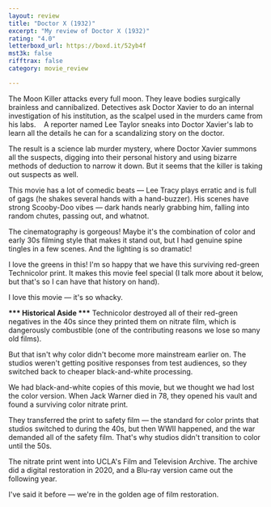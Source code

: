 ```yaml
---
layout: review
title: "Doctor X (1932)"
excerpt: "My review of Doctor X (1932)"
rating: "4.0"
letterboxd_url: https://boxd.it/52yb4f
mst3k: false
rifftrax: false
category: movie_review

---
```


The Moon Killer attacks every full moon. They leave bodies surgically brainless and cannibalized. Detectives ask Doctor Xavier to do an internal investigation of his institution, as the scalpel used in the murders came from his labs. 
 
A reporter named Lee Taylor sneaks into Doctor Xavier's lab to learn all the details he can for a scandalizing story on the doctor.

The result is a science lab murder mystery, where Doctor Xavier summons all the suspects, digging into their personal history and using bizarre methods of deduction to narrow it down. But it seems that the killer is taking out suspects as well.

This movie has a lot of comedic beats — Lee Tracy plays erratic and is full of gags (he shakes several hands with a hand-buzzer). His scenes have strong Scooby-Doo vibes — dark hands nearly grabbing him, falling into random chutes, passing out, and whatnot.

The cinematography is gorgeous! Maybe it's the combination of color and early 30s filming style that makes it stand out, but I had genuine spine tingles in a few scenes. And the lighting is so dramatic!

I love the greens in this! I'm so happy that we have this surviving red-green Technicolor print. It makes this movie feel special (I talk more about it below, but that's so I can have that history on hand).

I love this movie — it's so whacky.


<b>*** Historical Aside ***</b>
Technicolor destroyed all of their red-green negatives in the 40s since they printed them on nitrate film, which is dangerously combustible (one of the contributing reasons we lose so many old films).

But that isn't why color didn't become more mainstream earlier on. The studios weren't getting positive responses from test audiences, so they switched back to cheaper black-and-white processing.

We had black-and-white copies of this movie, but we thought we had lost the color version. When Jack Warner died in 78, they opened his vault and found a surviving color nitrate print.

They transferred the print to safety film — the standard for color prints that studios switched to during the 40s, but then WWII happened, and the war demanded all of the safety film. That's why studios didn't transition to color until the 50s.

The nitrate print went into UCLA's Film and Television Archive. The archive did a digital restoration in 2020, and a Blu-ray version came out the following year.

I've said it before — we're in the golden age of film restoration.